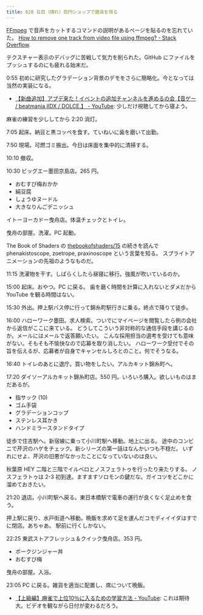```yaml
---
title: 628 日目（晴れ）百円ショップで雑貨を得る
---
```


[FFmpeg] で音声をカットするコマンドの説明があるページを貼るのを忘れていた。
[How to remove one track from video file using ffmpeg? - Stack Overflow](https://stackoverflow.com/questions/38161697/how-to-remove-one-track-from-video-file-using-ffmpeg).

テクスチャー表示のデバッグに苦戦して気力を削られた。GitHub にファイルをプッシュするのにも疲れる始末だ。

0:55 初めに研究したグラデーション背景のデモをさらに簡略化。今となっては当然の実装になる。

* [【新曲追加】アプデ来た！イベントの追加チャンネルを進めるの会【音ゲー / beatmania IIDX / DOLCE.】 - YouTube](https://www.youtube.com/watch?v=BvgZVXpv9ls):
  少しだけ視聴してから寝よう。

麻雀の練習を少ししてから 2:20 消灯。

7:05 起床。納豆と黒コッペを食す。ていねいに歯を磨いて出勤。

7:50 現場。可燃ゴミ搬出。今日は床面を集中的に清掃する。

10:10 撤収。

10:30 ビッグエー墨田京島店。265 円。

* おむすび梅おかか
* 絹豆腐
* しょうゆヌードル
* 大きなりんごデニッシュ

イトーヨーカドー曳舟店。体温チェックとトイレ。

曳舟の部屋。洗濯。PC 起動。

The Book of Shaders の [thebookofshaders/15](https://github.com/patriciogonzalezvivo/thebookofshaders/tree/master/15) の続きを読んで
phenakistoscope, zoetrope, praxinoscope という言葉を知る。
スプライトアニメーションの先祖のようなものだ。

11:15 洗濯物を干す。しばらくしたら昼寝に移行。強風が吹いているのか。

15:00 起床。おやつ。PC に戻る。
歯を磨く時間を計算に入れないとダメだから YouTube を観る時間はない。

15:30 外出。押上駅バス停に行って錦糸町駅行きに乗る。終点で降りて徒歩。

16:00 ハローワーク墨田。求人検索。ついでにマイページを閲覧したら例の会社から返信がここに来ている。
どうしてこういう非対称的な通信手段を講じるのか。メールにはメールで返答願いたい。
こんな採用担当の選考を受けても意味がない。そもそも不愉快なので応募を取り消したい。
ハローワーク受付でその旨を伝えるが、応募者が自身でキャンセルしろとのこと。何でそうなる。

16:40 トイレのあとに退庁。買い物をしたい。アルカキット錦糸町へ。

17:20 ダイソーアルカキット錦糸町店。550 円。いろいろ購入。欲しいものはまだあるが。

* 指サック (10)
* ゴム手袋
* グラデーションコップ
* ステンレス耳かき
* ハンドミラースタンドタイプ

徒歩で住吉駅へ。新宿線に乗って小川町駅へ移動。地上に出る。
途中のコンビニで芹沢のハゲをチェック。新シリーズの第一話はなんかいつも不穏だ。
いずれにせよ、芹沢の旧悪がなかったことになっていないのは良い。

秋葉原 HEY 二階と三階でイルベロとノスフェラトゥを行ったり来たりする。
ノスフェラトゥは 2-3 初到達。ますますソロモンの鍵だな。ガイコツをどこかに溜めておきたい。

21:20 退店。小川町駅へ戻る。東日本橋駅で電車の運行が良くなく足止めを食う。

押上駅に戻り、水戸街道へ移動。晩飯を求めて足を運んだコモディイイダはすでに閉店。あちゃあ。
駅前に行くしかない。

22:25 東武ストアフレッシュ＆クイック曳舟店。353 円。

* ポークジンジャー丼
* おむすび梅

曳舟の部屋。入浴。

23:05 PC に戻る。雑貨を適当に配置し、席について晩飯。

* [【上級編】麻雀で上位10％に入るための学習方法 - YouTube](https://www.youtube.com/watch?v=9w0E7SC-zXw):
  これは期待大。ビデオを観ながら日付が変わるだろう。

[FFmpeg]: <https://ffmpeg.org/ffmpeg.html>
